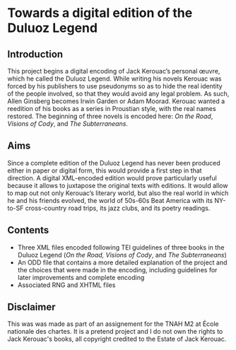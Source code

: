 # Towards a digital edition of the Duluoz Legend

## Introduction
This project begins a digital encoding of Jack Kerouac’s personal œuvre, which he called the Duluoz Legend. While writing his novels Kerouac was forced by his publishers to use pseudonyms so as to hide the real identity of the people involved, so that they would avoid any legal problem. As such, Allen Ginsberg becomes Irwin Garden or Adam Moorad. Kerouac wanted a reedition of his books as a series in Proustian style, with the real names restored. The beginning of three novels is encoded here: *On the Road*, *Visions of Cody*, and *The Subterraneans*.

## Aims
Since a complete edition of the Duluoz Legend has never been produced either in paper or digital form, this would provide a first step in that direction. A digital XML-encoded edition would prove particularly useful because it allows to juxtapose the original texts with editions. It would allow to map out not only Kerouac’s literary world, but also the real world in which he and his friends evolved, the world of 50s-60s Beat America with its NY-to-SF cross-country road trips, its jazz clubs, and its poetry readings.

## Contents
-	Three XML files encoded following TEI guidelines of three books in the Duluoz Legend (*On the Road, Visions of Cody*, and *The Subterraneans*)
-	An ODD file that contains a more detailed explanation of the project and the choices that were made in the encoding, including guidelines for later improvements and complete encoding
-	Associated RNG and XHTML files

## Disclaimer
This was was made as part of an assignement for the TNAH M2 at École nationale des chartes. It is a pretend project and I do not own the rights to Jack Kerouac's books, all copyright credited to the Estate of Jack Kerouac.
